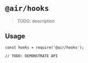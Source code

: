 # `@air/hooks`

> TODO: description

## Usage

```
const hooks = require('@air/hooks');

// TODO: DEMONSTRATE API
```
